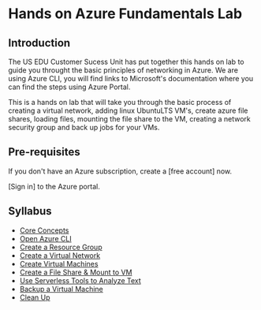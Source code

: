 # Hands on Azure Fundamentals Lab

## Introduction

The US EDU Customer Sucess Unit has put together this hands on lab to guide you throught the basic principles of networking in Azure. We are using Azure CLI,  you will find links to Microsoft's documentation where you can find the steps using Azure Portal.

This is a hands on lab that will take you through the basic process of creating a virtual network, adding linux UbuntuLTS VM's, create azure file shares, loading files, mounting the file share to the VM, creating a network security group and back up jobs for your VMs.

## Pre-requisites

If you don't have an Azure subscription, create a [free account] now.

[Sign in] to the Azure portal.

## Syllabus
- [Core Concepts](./CoreConcepts/core-concepts.md)
- [Open Azure CLI](./OpenAzureCLI/OpenAzureCLI.md)
- [Create a Resource Group](./CreateResourceGroup/CreateResourceGroup.md)
- [Create a Virtual Network](./VirtualNetwork/VirtualNetwork.md)
- [Create Virtual Machines](./CreateVirtualMachine/CreateVirtualMachine.md)
- [Create a File Share & Mount to VM](./FileShare/CreateAFileShare.md)
- [Use Serverless Tools to Analyze Text](./Serverless/CreateCognitiveService.md)
- [Backup a Virtual Machine](./Backup/BackupVM.md)
- [Clean Up](./Cleanup/Cleanup.md)
